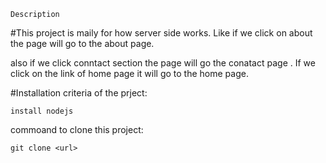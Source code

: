 ```Description```

#This project is maily for how server side works. Like if we click on about the page will go to the about page.

also if we click conntact section the page will go the conatact page . If we click on the link of home page it will go to the home page.

#Installation criteria of the prject:

```
install nodejs
```
commoand to clone this project:

```
git clone <url>

```
